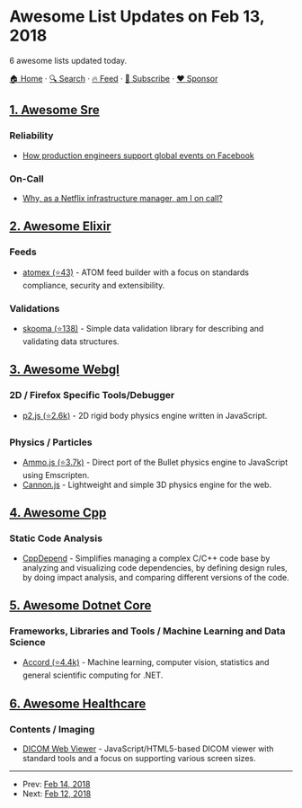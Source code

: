 # Awesome List Updates on Feb 13, 2018

6 awesome lists updated today.

[🏠 Home](/README.md) · [🔍 Search](https://www.trackawesomelist.com/search/) · [🔥 Feed](https://www.trackawesomelist.com/rss.xml) · [📮 Subscribe](https://trackawesomelist.us17.list-manage.com/subscribe?u=d2f0117aa829c83a63ec63c2f&id=36a103854c) · [❤️  Sponsor](https://github.com/sponsors/theowenyoung)



## [1. Awesome Sre](/content/dastergon/awesome-sre/README.md)

### Reliability

*   [How production engineers support global events on Facebook](https://code.facebook.com/posts/166966743929963/how-production-engineers-support-global-events-on-facebook/)

### On-Call

*   [Why, as a Netflix infrastructure manager, am I on call?](https://medium.com/@awspyker/why-as-a-netflix-infrastructure-manager-am-i-on-call-bdc551ac01fe)

## [2. Awesome Elixir](/content/h4cc/awesome-elixir/README.md)

### Feeds

*   [atomex (⭐43)](https://github.com/Betree/atomex) - ATOM feed builder with a focus on standards compliance, security and extensibility.

### Validations

*   [skooma (⭐138)](https://github.com/bcoop713/skooma) - Simple data validation library for describing and validating data structures.

## [3. Awesome Webgl](/content/sjfricke/awesome-webgl/README.md)

### 2D / Firefox Specific Tools/Debugger

*   [p2.js (⭐2.6k)](https://github.com/schteppe/p2.js) - 2D rigid body physics engine written in JavaScript.

### Physics / Particles

*   [Ammo.js (⭐3.7k)](https://github.com/kripken/ammo.js/) - Direct port of the Bullet physics engine to JavaScript using Emscripten.
*   [Cannon.js](http://schteppe.github.io/cannon.js/) - Lightweight and simple 3D physics engine for the web.

## [4. Awesome Cpp](/content/fffaraz/awesome-cpp/README.md)

### Static Code Analysis

*   [CppDepend](https://www.cppdepend.com/) - Simplifies managing a complex C/C++ code base by analyzing and visualizing code dependencies, by defining design rules, by doing impact analysis, and comparing different versions of the code.

## [5. Awesome Dotnet Core](/content/thangchung/awesome-dotnet-core/README.md)

### Frameworks, Libraries and Tools / Machine Learning and Data Science

*   [Accord (⭐4.4k)](https://github.com/accord-net/framework) - Machine learning, computer vision, statistics and general scientific computing for .NET.

## [6. Awesome Healthcare](/content/kakoni/awesome-healthcare/README.md)

### Contents / Imaging

*   [DICOM Web Viewer](https://ivmartel.github.io/dwv/) - JavaScript/HTML5-based DICOM viewer with standard tools and a focus on supporting various screen sizes.

---

- Prev: [Feb 14, 2018](/content/2018/02/14/README.md)
- Next: [Feb 12, 2018](/content/2018/02/12/README.md)